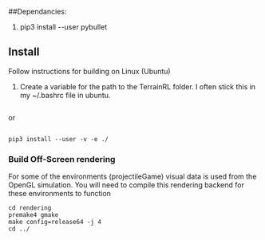 

##Dependancies:

 1. pip3 install --user pybullet


## Install

Follow instructions for building on Linux (Ubuntu)
 1.  Create a variable for the path to the TerrainRL folder. I often stick this in my ~/.bashrc file in ubuntu.
  ```export RLSIMENV_PATH=/path/to/RLSimulationEnvironments
``` 
  or
   ```setenv RLSIMENV_PATH /path/to/RLSimulationEnvironments
``` 
   
```
pip3 install --user -v -e ./
```

### Build Off-Screen rendering

For some of the environments (projectileGame) visual data is used from the OpenGL simulation.
You will need to compile this rendering backend for these environments to function 

```
cd rendering
premake4 gmake
make config=release64 -j 4
cd ../
```
